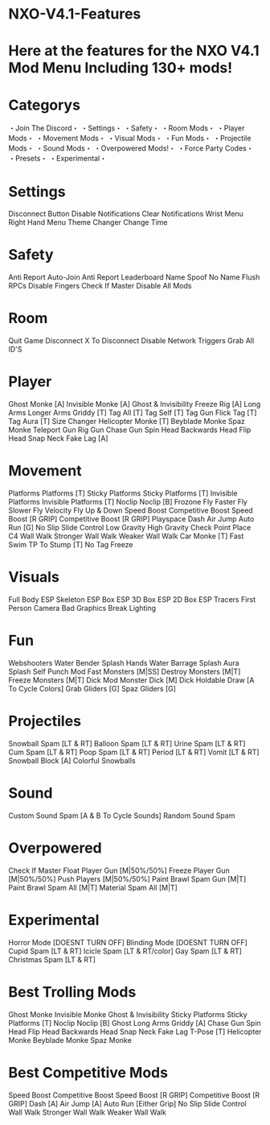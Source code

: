 # NXO-V4.1-Features
# Here at the features for the NXO V4.1 Mod Menu Including 130+ mods!

# Categorys
・Join The Discord・
・Settings・
・Safety・
・Room Mods・
・Player Mods・
・Movement Mods・
・Visual Mods・
・Fun Mods・
・Projectile Mods・
・Sound Mods・
・Overpowered Mods!・
・Force Party Codes・
・Presets・
・Experimental・

# Settings
Disconnect Button
Disable Notifications
Clear Notifications
Wrist Menu
Right Hand Menu
Theme Changer
Change Time

# Safety
Anti Report
Auto-Join Anti Report
Leaderboard Name Spoof
No Name
Flush RPCs
Disable Fingers
Check If Master
Disable All Mods

# Room
Quit Game
Disconnect
X To Disconnect
Disable Network Triggers
Grab All ID'S

# Player
Ghost Monke [A]
Invisible Monke [A]
Ghost & Invisibility
Freeze Rig [A]
Long Arms
Longer Arms
Griddy [T]
Tag All [T]
Tag Self [T]
Tag Gun
Flick Tag [T]
Tag Aura [T]
Size Changer
Helicopter Monke [T]
Beyblade Monke
Spaz Monke
Teleport Gun
Rig Gun
Chase Gun
Spin Head
Backwards Head
Flip Head
Snap Neck
Fake Lag [A]

# Movement
Platforms
Platforms [T]
Sticky Platforms
Sticky Platforms [T]
Invisible Platforms
Invisible Platforms [T]
Noclip
Noclip [B]
Frozone
Fly
Faster Fly
Slower Fly
Velocity Fly
Up & Down
Speed Boost
Competitive Boost
Speed Boost [R GRIP]
Competitive Boost [R GRIP]
Playspace
Dash
Air Jump
Auto Run [G]
No Slip
Slide Control
Low Gravity
High Gravity
Check Point
Place C4
Wall Walk
Stronger Wall Walk
Weaker Wall Walk
Car Monke [T]
Fast Swim
TP To Stump [T]
No Tag Freeze

# Visuals
Full Body ESP
Skeleton ESP
Box ESP
3D Box ESP
2D Box ESP
Tracers
First Person Camera
Bad Graphics
Break Lighting

# Fun
Webshooters
Water Bender
Splash Hands
Water Barrage
Splash Aura
Splash Self
Punch Mod
Fast Monsters [M|SS]
Destroy Monsters [M|T]
Freeze Monsters [M|T]
Dick Mod
Monster Dick [M]
Dick Holdable
Draw [A To Cycle Colors]
Grab Gliders [G]
Spaz Gliders [G]

# Projectiles
Snowball Spam [LT & RT]
Balloon Spam [LT & RT]
Urine Spam [LT & RT]
Cum Spam [LT & RT]
Poop Spam [LT & RT]
Period [LT & RT]
Vomit [LT & RT]
Snowball Block [A]
Colorful Snowballs

# Sound
Custom Sound Spam [A & B To Cycle Sounds]
Random Sound Spam

# Overpowered
Check If Master
Float Player Gun [M|50%/50%]
Freeze Player Gun [M|50%/50%]
Push Players [M|50%/50%]
Paint Brawl Spam Gun [M|T]
Paint Brawl Spam All [M|T]
Material Spam All [M|T]

# Experimental
Horror Mode [DOESNT TURN OFF]
Blinding Mode [DOESNT TURN OFF]
Cupid Spam [LT & RT]
Icicle Spam [LT & RT/color]
Gay Spam [LT & RT]
Christmas Spam [LT & RT]

# Best Trolling Mods
Ghost Monke
Invisible Monke
Ghost & Invisibility
Sticky Platforms
Sticky Platforms [T]
Noclip
Noclip [B]
Ghost Long Arms
Griddy [A]
Chase Gun
Spin Head
Flip Head
Backwards Head
Snap Neck
Fake Lag
T-Pose [T]
Helicopter Monke
Beyblade Monke
Spaz Monke

# Best Competitive Mods
Speed Boost
Competitive Boost
Speed Boost [R GRIP]
Competitive Boost [R GRIP]
Dash [A]
Air Jump [A]
Auto Run [Either Grip]
No Slip
Slide Control
Wall Walk
Stronger Wall Walk
Weaker Wall Walk

